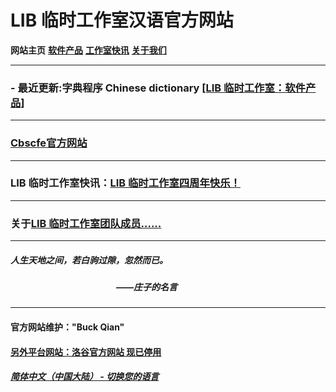 # LIB 临时工作室汉语官方网站

**网站主页** **[软件产品](Software.md)** **[工作室快讯](News.md)** **[关于我们](About_md)** 

------------
### - 最近更新:字典程序 Chinese dictionary [[LIB 临时工作室：软件产品]](Software.md)

------------
### [Cbscfe官方网站](../Cbscfe/index.md)

------------
### LIB 临时工作室快讯：[LIB 临时工作室四周年快乐！](news/fourth_anniversary_summary.md)

------------
### 关于[LIB 临时工作室团队成员......](About_us.md)

------------

##### 人生天地之间，若白驹过隙，忽然而已。
##### &nbsp;&nbsp;&nbsp;&nbsp;&nbsp;&nbsp;&nbsp;&nbsp;&nbsp;&nbsp;&nbsp;&nbsp;&nbsp;&nbsp;&nbsp;&nbsp;&nbsp;&nbsp;&nbsp;&nbsp;&nbsp;&nbsp;&nbsp;&nbsp;&nbsp;&nbsp;&nbsp;&nbsp;&nbsp;&nbsp;&nbsp;&nbsp;&nbsp;&nbsp;&nbsp;&nbsp;&nbsp;&nbsp;&nbsp;&nbsp;&nbsp;&nbsp;&nbsp;&nbsp;&nbsp;&nbsp;&nbsp;&nbsp;&nbsp;&nbsp;&nbsp;——庄子的名言

------------
#### 官方网站维护："Buck Qian"
#### [另外平台网站：洛谷官方网站 现已停用](https://www.luogu.com.cn/paste/6luhnc4t)

##### [简体中文（中国大陆） - 切换您的语言](../index)
